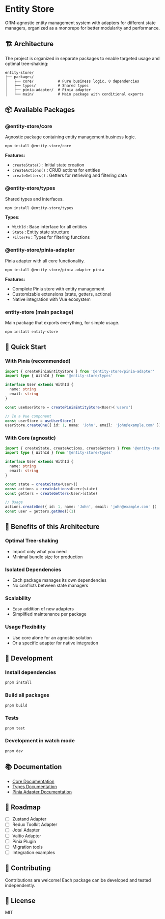 # Entity Store

ORM-agnostic entity management system with adapters for different state managers, organized as a monorepo for better modularity and performance.

## 🏗️ Architecture

The project is organized in separate packages to enable targeted usage and optimal tree-shaking:

```
entity-store/
├── packages/
│   ├── core/           # Pure business logic, 0 dependencies
│   ├── types/          # Shared types
│   ├── pinia-adapter/  # Pinia adapter
│   └── main/           # Main package with conditional exports
```

## 📦 Available Packages

### @entity-store/core
Agnostic package containing entity management business logic.

```bash
npm install @entity-store/core
```

**Features:**
- `createState()` : Initial state creation
- `createActions()` : CRUD actions for entities
- `createGetters()` : Getters for retrieving and filtering data

### @entity-store/types
Shared types and interfaces.

```bash
npm install @entity-store/types
```

**Types:**
- `WithId` : Base interface for all entities
- `State` : Entity state structure
- `FilterFn` : Types for filtering functions

### @entity-store/pinia-adapter
Pinia adapter with all core functionality.

```bash
npm install @entity-store/pinia-adapter pinia
```

**Features:**
- Complete Pinia store with entity management
- Customizable extensions (state, getters, actions)
- Native integration with Vue ecosystem

### entity-store (main package)
Main package that exports everything, for simple usage.

```bash
npm install entity-store
```

## 🚀 Quick Start

### With Pinia (recommended)

```typescript
import { createPiniaEntityStore } from '@entity-store/pinia-adapter'
import type { WithId } from '@entity-store/types'

interface User extends WithId {
  name: string
  email: string
}

const useUserStore = createPiniaEntityStore<User>('users')

// In a Vue component
const userStore = useUserStore()
userStore.createOne({ id: 1, name: 'John', email: 'john@example.com' })
```

### With Core (agnostic)

```typescript
import { createState, createActions, createGetters } from '@entity-store/core'
import type { WithId } from '@entity-store/types'

interface User extends WithId {
  name: string
  email: string
}

const state = createState<User>()
const actions = createActions<User>(state)
const getters = createGetters<User>(state)

// Usage
actions.createOne({ id: 1, name: 'John', email: 'john@example.com' })
const user = getters.getOne()(1)
```

## 🎯 Benefits of this Architecture

### **Optimal Tree-shaking**
- Import only what you need
- Minimal bundle size for production

### **Isolated Dependencies**
- Each package manages its own dependencies
- No conflicts between state managers

### **Scalability**
- Easy addition of new adapters
- Simplified maintenance per package

### **Usage Flexibility**
- Use core alone for an agnostic solution
- Or a specific adapter for native integration

## 🔧 Development

### Install dependencies

```bash
pnpm install
```

### Build all packages

```bash
pnpm build
```

### Tests

```bash
pnpm test
```

### Development in watch mode

```bash
pnpm dev
```

## 📚 Documentation

- [Core Documentation](./packages/core/README.md)
- [Types Documentation](./packages/types/README.md)
- [Pinia Adapter Documentation](./packages/pinia-adapter/README.md)

## 🚧 Roadmap

- [ ] Zustand Adapter
- [ ] Redux Toolkit Adapter
- [ ] Jotai Adapter
- [ ] Valtio Adapter
- [ ] Pinia Plugin
- [ ] Migration tools
- [ ] Integration examples

## 🤝 Contributing

Contributions are welcome! Each package can be developed and tested independently.

## 📄 License

MIT
